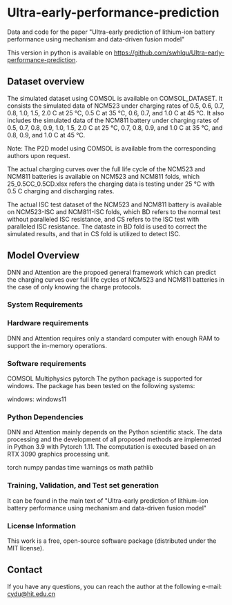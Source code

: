 # Ultra-early-performance-prediction
Data and code for the paper "Ultra-early prediction of lithium-ion battery performance using mechanism and data-driven fusion model"

This version in python is available on https://github.com/swhlqu/Ultra-early-performance-prediction. 

## Dataset overview

The simulated dataset using COMSOL is available on COMSOL_DATASET.
It consists the simulated data of NCM523 under charging rates of 0.5, 0.6, 0.7, 0.8, 1.0, 1.5, 2.0 C at 25 ℃, 0.5 C at 35 ℃, 0.6, 0.7, and 1.0 C at 45 ℃. It also includes the simulated data of the NCM811 battery under charging rates of 0.5, 0.7, 0.8, 0.9, 1.0, 1.5, 2.0 C at 25 ℃, 0.7, 0.8, 0.9, and 1.0 C at 35 ℃, and 0.8, 0.9, and 1.0 C at 45 ℃. 

Note: The P2D model using COMSOL is available from the corresponding authors upon request.

The actual charging curves over the full life cycle of the NCM523 and NCM811 batteries is available on NCM523 and NCM811 folds, which 25_0.5CC_0.5CD.xlsx refers the charging data is testing under 25 ℃ with 0.5 C charging and discharging rates.

The actual ISC test dataset of the NCM523 and NCM811 battery is available on NCM523-ISC and NCM811-ISC folds, which BD refers to the normal test without paralleled ISC resistance, and CS refers to the ISC test with paralleled ISC resistance. The dataste in BD fold is used to correct the simulated results, and that in CS fold is utilized to detect ISC.

## Model Overview
DNN and Attention are the propoed general framework which can predict the charging curves over full life cycles of NCM523 and NCM811 batteries in the case of only knowing the charge protocols.

### System Requirements
### Hardware requirements
DNN and Attention requires only a standard computer with enough RAM to support the in-memory operations.

### Software requirements
COMSOL Multiphysics
pytorch
The python package is supported for windows. The package has been tested on the following systems:

windows: windows11 

### Python Dependencies
DNN and Attention mainly depends on the Python scientific stack. The data processing and the development of all proposed methods are implemented in Python 3.9 with Pytorch 1.11. The computation is executed based on an RTX 3090 graphics processing unit.

torch
numpy
pandas
time
warnings
os
math
pathlib 

### Training, Validation, and Test set generation
It can be found in the main text of "Ultra-early prediction of lithium-ion battery performance using mechanism and data-driven fusion model"

### License Information

This work is a free, open-source software package (distributed under the MIT license).

## Contact

If you have any questions, you can reach the author at the following e-mail: cydu@hit.edu.cn
